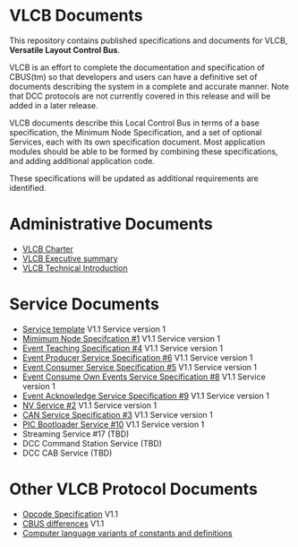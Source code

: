 # VLCB Documents
This repository contains published specifications and documents for VLCB, **Versatile Layout Control Bus**.  

VLCB is an effort to complete the documentation and specification of CBUS(tm) 
so that developers and users can have a definitive set of documents describing 
the system in a complete and accurate manner. 
Note that DCC protocols are not currently covered in this release and will be added in a later release.

VLCB documents describe this Local Control Bus in terms of a base specification, 
the Minimum Node Specification, 
and a set of optional Services, each with its own specification document.
Most application modules should be able to be formed by combining these specifications,
and adding additional application code. 

These specifications will be updated as additional requirements are identified.  

# Administrative Documents
* [VLCB Charter](VLCB%20Charter.pdf)
* [VLCB Executive summary](Executive%20summary%20of%20VLCB.pdf)
* [VLCB Technical Introduction](VLCB%20Technical%20Introduction.pdf)

# Service Documents
* [Service template](Service%20template.pdf) V1.1 Service version 1
* [Mimimum Node Specifcation #1](Mimimum%20Node%20Specifcation.pdf) V1.1 Service version 1
* [Event Teaching Specification #4](Event%20Teaching%20Service%20Specification.pdf) V1.1 Service version 1 
* [Event Producer Service Specification #6](Event%20Producer%20Service%20Specification.pdf) V1.1 Service version 1
* [Event Consumer Service Specification #5](Event%20Consumer%20Service%20Specification.pdf) V1.1 Service version 1
* [Event Consume Own Events Service Specification #8](Consume%20Own%20Events%20Service%20Specification.pdf) V1.1 Service version 1
* [Event Acknowledge Service Specification #9](Event%20Acknowledge%20Service%20Specification.pdf) V1.1 Service version 1
* [NV Service #2](NV%20Service.pdf) V1.1 Service version 1
* [CAN Service Specification #3](CAN%20Service%20Specification.pdf) V1.1 Service version 1
* [PIC Bootloader Service #10](PIC%20Bootloader%20Service.pdf) V1.1 Service version 1
* Streaming Service #17 (TBD)
* DCC Command Station Service (TBD)
* DCC CAB Service (TBD)

# Other VLCB Protocol Documents
* [Opcode Specification](Opcode%20Specification.pdf) V1.1
* [CBUS differences](CBUS%20differences.pdf) V1.1
* [Computer language variants of constants and definitions](https://github.com/SvenRosvall/VLCB-defs)

